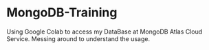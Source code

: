 # MongoDB-Training
Using Google Colab to access my DataBase at MongoDB Atlas Cloud Service. Messing around to understand the usage.
